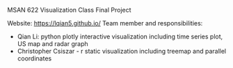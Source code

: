 MSAN 622 Visualization Class Final Project

Website: https://lqian5.github.io/
Team member and responsibilities: 
- Qian Li: python plotly interactive visualization including time series plot, US map and radar graph
- Christopher Csiszar - r static visualization including treemap and parallel coordinates

